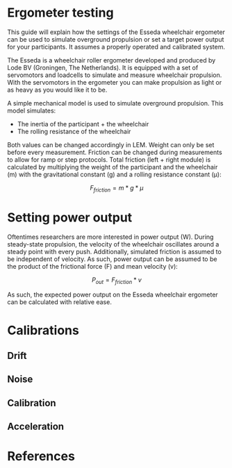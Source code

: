 # Ergometer testing

This guide will explain how the settings of the Esseda wheelchair
ergometer can be used to simulate overground propulsion or set a target
power output for your participants. It assumes a properly operated and
calibrated system.

The Esseda is a wheelchair roller ergometer developed and produced by
Lode BV (Groningen, The Netherlands). It is equipped with a set of
servomotors and loadcells to simulate and measure wheelchair propulsion.
With the servomotors in the ergometer you can make propulsion as light
or as heavy as you would like it to be.

A simple mechanical model is used to simulate overground propulsion.
This model simulates:

-   The inertia of the participant + the wheelchair
-   The rolling resistance of the wheelchair

Both values can be changed accordingly in LEM. Weight can only be set
before every measurement. Friction can be changed during measurements to
allow for ramp or step protocols. Total friction (left + right module)
is calculated by multiplying the weight of the participant and the
wheelchair (m) with the gravitational constant (g) and a rolling
resistance constant (μ):

$$F_{friction} = m * g * \mu$$

# Setting power output

Oftentimes researchers are more interested in power output (W). During
steady-state propulsion, the velocity of the wheelchair oscillates
around a steady point with every push. Additionally, simulated friction
is assumed to be independent of velocity. As such, power output can be
assumed to be the product of the frictional force (F) and mean velocity
(v):

$$P_{out} = F_{friction} * v$$

As such, the expected power output on the Esseda wheelchair ergometer
can be calculated with relative ease.

# Calibrations

## Drift

## Noise

## Calibration

## Acceleration

# References
